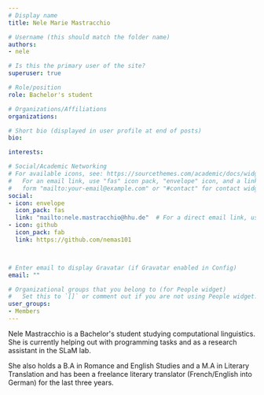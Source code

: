```yaml
---
# Display name
title: Nele Marie Mastracchio

# Username (this should match the folder name)
authors:
- nele

# Is this the primary user of the site?
superuser: true

# Role/position
role: Bachelor's student

# Organizations/Affiliations
organizations:

# Short bio (displayed in user profile at end of posts)
bio:

interests:

# Social/Academic Networking
# For available icons, see: https://sourcethemes.com/academic/docs/widgets/#icons
#   For an email link, use "fas" icon pack, "envelope" icon, and a link in the
#   form "mailto:your-email@example.com" or "#contact" for contact widget.
social:
- icon: envelope
  icon_pack: fas
  link: "mailto:nele.mastracchio@hhu.de"  # For a direct email link, use "mailto:test@example.org".
- icon: github
  icon_pack: fab
  link: https://github.com/nemas101



# Enter email to display Gravatar (if Gravatar enabled in Config)
email: ""

# Organizational groups that you belong to (for People widget)
#   Set this to `[]` or comment out if you are not using People widget.
user_groups:
- Members
---
```

Nele Mastracchio is a Bachelor's student studying computational linguistics. She is currently helping out with programming tasks and as a research assistant in the SLaM lab.

She also holds a B.A in Romance and English Studies and a M.A in Literary Translation and has been a freelance literary translator (French/English into German) for the last three years.